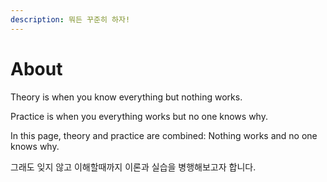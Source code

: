 ```yaml
---
description: 뭐든 꾸준히 하자!
---
```


# About

Theory is when you know everything but nothing works.

Practice is when you everything works but no one knows why.

In this page, theory and practice are combined: Nothing works and no one knows why.

그래도 잊지 않고 이해할때까지 이론과 실습을 병행해보고자 합니다.
